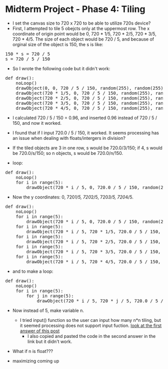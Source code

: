 # Midterm Project - Phase 4: Tiling

- I set the canvas size to 720 x 720 to be able to utilize 720s device?
- First, I attempted to tile 5 obejcts only at the uppermost row. The x coordinate of origin point would be 0, 720 * 1/5, 720 * 2/5, 720 * 3/5, 720 * 4/5. The size of each object would be 720 / 5, and because of orginal size of the object is 150, the s is like:
<pre>
150 * s = 720 / 5
s = 720 / 5 / 150
</pre>

- So I wrote the following code but it didn't work:
<pre>
def draw():
    noLoop()
    drawObject(0, 0, 720 / 5 / 150, random(255), random(255), random(255))
    drawObject(720 * 1/5, 0, 720 / 5 / 150, random(255), random(255), random(255))
    drawObject(720 * 2/5, 0, 720 / 5 / 150, random(255), random(255), random(255))
    drawObject(720 * 3/5, 0, 720 / 5 / 150, random(255), random(255), random(255))
    drawObject(720 * 4/5, 0, 720 / 5 / 150, random(255), random(255), random(255))
</pre>

- I calculated 720 / 5 / 150 = 0.96, and inserted 0.96 instead of 720 / 5 / 150, and now it worked.

- I found that if I input 720.0 / 5 / 150, it worked. It seems processing has an issue when dealing with floats/intergers in division?

- If the tiled objects are 3 in one row, s would be 720.0/3/150; if 4, s would be 720.0/s/150; so n objects, s would be 720.0/n/150.


- loop:
<pre>
def draw():
    noLoop()
    for i in range(5):
        drawObject(720 * i / 5, 0, 720.0 / 5 / 150, random(255), random(255), random(255))
</pre>

- Now the y coordinates: 0, 720*1/5, 720*2/5, 720*3/5, 720*4/5.
<pre>
def draw():
    noLoop()
    for i in range(5):
        drawObject(720 * i / 5, 0, 720.0 / 5 / 150, random(255), random(255), random(255))
    for i in range(5):
        drawObject(720 * i / 5, 720 * 1/5, 720.0 / 5 / 150, random(255), random(255), random(255))
    for i in range(5):
        drawObject(720 * i / 5, 720 * 2/5, 720.0 / 5 / 150, random(255), random(255), random(255))
    for i in range(5):
        drawObject(720 * i / 5, 720 * 3/5, 720.0 / 5 / 150, random(255), random(255), random(255))
    for i in range(5):
        drawObject(720 * i / 5, 720 * 4/5, 720.0 / 5 / 150, random(255), random(255), random(255))
</pre>

- and to make a loop:
<pre>
def draw():
    noLoop()
    for i in range(5):
        for j in range(5):
            drawObject(720 * i / 5, 720 * j / 5, 720.0 / 5 / 150, random(255), random(255), random(255))
</pre>

- Now instead of 5, make variable n.
    - I tried input() function so the user can input how many n*n tiling, but it seemed processing does not support input fuction. [look at the first answer of this post](https://forum.processing.org/two/discussion/23646/how-to-use-input-with-python-processing-running-on-a-mac.html)
        - I also copied and pasted the code in the second answer in the link but it didn't work.

- What if n is float???

- maximizing coming up
